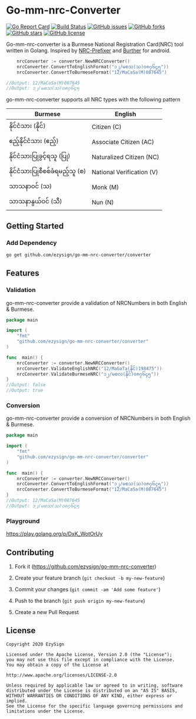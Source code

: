 # Go-mm-nrc-Converter

[![Go Report Card](https://goreportcard.com/badge/github.com/ezysign/go-mm-nrc-converter)](https://goreportcard.com/report/github.com/ezysign/go-mm-nrc-converter) [![Build Status](https://travis-ci.org/ezysign/go-mm-nrc-converter.svg?branch=master)](https://travis-ci.org/ezysign/go-mm-nrc-converter) [![GitHub issues](https://img.shields.io/github/issues/ezysign/go-mm-nrc-converter)](https://github.com/ezysign/go-mm-nrc-converter/issues) [![GitHub forks](https://img.shields.io/github/forks/ezysign/go-mm-nrc-converter)](https://github.com/ezysign/go-mm-nrc-converter/network) [![GitHub stars](https://img.shields.io/github/stars/ezysign/go-mm-nrc-converter)](https://github.com/ezysign/go-mm-nrc-converter/stargazers) [![GitHub license](https://img.shields.io/github/license/ezysign/go-mm-nrc-converter)](https://github.com/ezysign/go-mm-nrc-converter/blob/master/LICENSE.md)

Go-mm-nrc-converter is a Burmese National Registration Card(NRC) tool written in Golang. Inspired by [NRC-Prefixer](https://github.com/greenlikeorange/NRCPrefix) and [Burther](https://github.com/vincent-paing/Burtha) for android.

```go
	nrcConverter := converter.NewNRCConverter()
	nrcConverter.ConvertToEnglishFormat("၁၂/မစသ(သ)၀၈၇၆၄၅"))
	nrcConverter.ConvertToBurmeseFormat("12/MaCaSa(M)087645")

//Output: 12/MaCaSa(M)087645
//Output: ၁၂/မစသ(သ)၀၈၇၆၄၅

```

go-mm-nrc-converter supports all NRC types with the following pattern

| Burmese                         | English                   |
| ------------------------------- | ------------------------- |
| နိုင်ငံသား (နိုင်)              | Citizen (C)               |
| ဧည့်နိုင်ငံသား (ဧည့်)           | Associate Citizen (AC)    |
| နိုင်ငံသားပြုခွင့်ရသူ (ပြု)     | Naturalized Citizen (NC)  |
| နိုင်ငံသားပြုစီစစ်ခံရမည့်သူ (စ) | National Verification (V) |
| သာသနာဝင် (သ)                    | Monk (M)                  |
| သာသနာနွယ်ဝင် (သီ)               | Nun (N)                   |

## Getting Started

### Add Dependency

```bash
go get github.com/ezysign/go-mm-nrc-converter/converter
```

## Features

### Validation

go-mm-nrc-converter provide a validation of NRCNumbers in both English & Burmese.

```go
package main

import (
	"fmt"
	"github.com/ezysign/go-mm-nrc-converter/converter"
)

func  main() {
	nrcConverter := converter.NewNRCConverter()
	nrcConverter.ValidateEnglishNRC("12/MaGaTa(နိုင်)198475"))
	nrcConverter.ValidateBurmeseNRC("၁၂/မစလ(နိုင်)၀၈၇၆၄၅"))
}
//Output: false
//Output: true
```

### Conversion

go-mm-nrc-converter provide a conversion of NRCNumbers in both English & Burmese.

```go
package main

import (
	"fmt"
	"github.com/ezysign/go-mm-nrc-converter/converter"
)

func  main() {
	nrcConverter := converter.NewNRCConverter()
	nrcConverter.ConvertToEnglishFormat("၁၂/မစသ(သ)၀၈၇၆၄၅"))
	nrcConverter.ConvertToBurmeseFormat("12/MaCaSa(M)087645")
}
//Output: 12/MaCaSa(M)087645
//Output: ၁၂/မစသ(သ)၀၈၇၆၄၅
```

### Playground

https://play.golang.org/p/DxK_WotOrUy

## Contributing

1. Fork it (https://github.com/ezysign/go-mm-nrc-converter)

2) Create your feature branch (`git checkout -b my-new-feature`)

3. Commit your changes (`git commit -am 'Add some feature'`)

4) Push to the branch (`git push origin my-new-feature`)

5. Create a new Pull Request

## License

```
Copyright 2020 EzySign

Licensed under the Apache License, Version 2.0 (the "License");
you may not use this file except in compliance with the License.
You may obtain a copy of the License at

http://www.apache.org/licenses/LICENSE-2.0

Unless required by applicable law or agreed to in writing, software
distributed under the License is distributed on an "AS IS" BASIS,
WITHOUT WARRANTIES OR CONDITIONS OF ANY KIND, either express or implied.
See the License for the specific language governing permissions and
limitations under the License.
```
